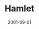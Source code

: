 ---
title: Hamlet
date: 2001-09-01
closing_date:
layout: productions
featured_image: 
image_caption:
image_credit:
playbill:
category:
Theatre: Theatre Jacksonville
Venue: Little Theatre
cast:
  Hamlet: Matt Hemphill
  Bernardo: Scott Broughton
  Horatio: John Allen Harrett
  Marcellus: Elroy Spatcher
  Claudius: Greg Leute
  Gertrude McFuzz: Jan Granger Wickstrom
  Polonius: Karl Rogers
  Ophelia: Mandy Proctor
  Laertes: Matt Burke
  Rosencrantz: Chris Revenaugh
  Guildenstern: Hollis Smith
  Fortinbras: Fletcher Liegerot
  Captain: Nathan Vore
  Player King: Ryan Williams
  Player Queen: Sandra S. Spurney
  Player Nephew: Jay Bilderback
  Player Girl: Sarah Overton
  Player Boy: Brad Selvig
  Voltimand: Ray Bandy
  Osric: Josh Waller
  Ghost: Ryan Williams
  Sailor: Colin Williams
  Priest: Paul Anello
  English Ambassador: Elroy Spatcher
  Laertes Servant: Frankie Alfano
  Lady: Erin Maas
  Lord: 
    - Paul Anello
    - Tim Driscol
    - Pat King
  Soldier: 
    - Daniel Dungan
    - David Eger
    - Colin Williams
    - Frankie Alfano
    - Scott Broughton
    - Nathan Vore
crew:
  Executive Director: Sarah Boone
  Artistic Director: Lester Thomas Shane
  Technical Director: Dustin Greer
  Assistant Director: Valerie Howard
  Stage Manager: Tanase Gheorghe Popa
  Assistant Stage Manager: 
    - Allyson Falor
    - Robert Barnwell
  Scenic Design: Timothy Kline
  Lighting Design: Jeffery L. Wagoner
  Lighting Board Operator: Gloria Pepe
  Scenic Painter: Ron Sumner
  Project Coordinator: Cheryl Riddick
  Metropolitan Park Manager: Carol Goodell
  Sound Design: 
    - Lester Thomas Shane
    - Sandra S. Spurney
    - Tony Allegretti
  Production Sound Design: Andrew Douglass
  Costume Design: Joy Smith
  Prop Master: Allen Ray Wood
  Graphic Design: Melissa Russell
  Study Guide: Janet Hall
  Coordinating Assistant: Sheri Thomas
  Lift Construction: Neil McElravy
  Set Construction:
    - Manuel Bello
    - Gloria Pepe
    - Henry Bordeaux
    - Swawn Waas
    - Todd Clary
    - Justin Medina
    - Robert Barnwell
    - Erin Jones
    - Jamie Chancey
    - Beka Vaughan
    - Alex McDowell
    - Tim Stratford
    - Michael Coutu
    - Lee Wilson
    - Matt Cadenhead
    - Chris Alexander
    - Drew Mason
    - David Rogers
    - Brian Gunter
    - Elton Shaffer
    - Dustin Pettegrew
  Backstage Crew:
    - Henry Bordeaux
    - Claudia Wright
    - Mike Crivier
    - Justin Medina
    - Erin Jones
    - Jamie Chancey
  Costume Assistant:
    - Lauren Hill
    - Alex McDowell
  Costume Crew:
    - Barbara Hill
    - Linda Vaughan
    - Carrie Jurkovac
    - Hollis Smith
    - Beka Vaughan
    - Andra Smith
orchestra:
external_links:
---